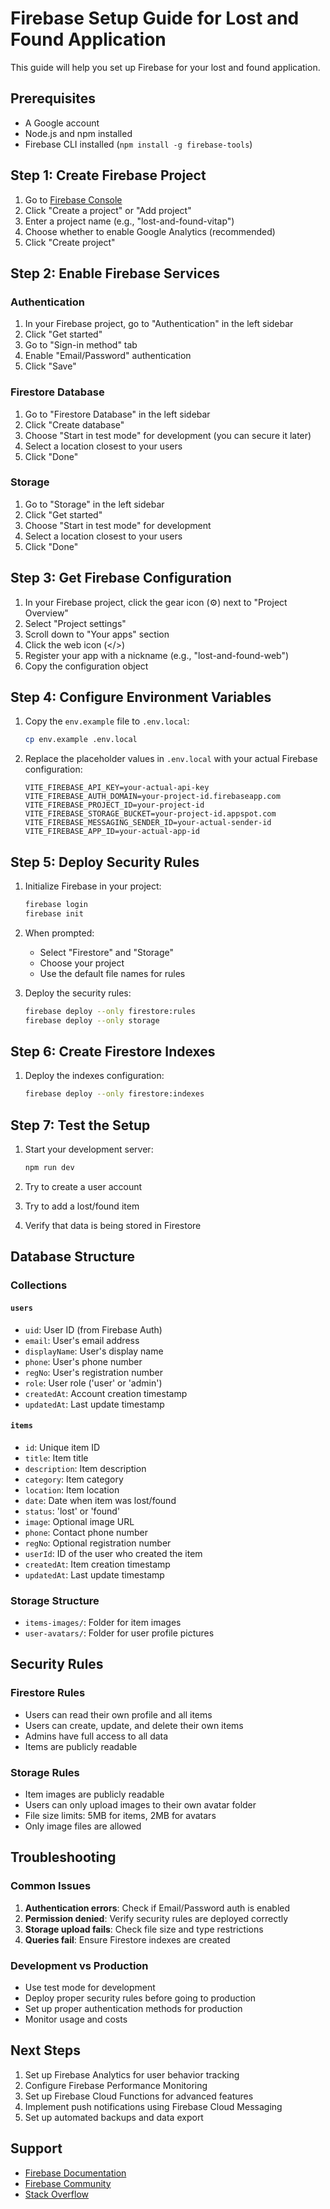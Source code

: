 # Firebase Setup Guide for Lost and Found Application

This guide will help you set up Firebase for your lost and found application.

## Prerequisites
- A Google account
- Node.js and npm installed
- Firebase CLI installed (`npm install -g firebase-tools`)

## Step 1: Create Firebase Project

1. Go to [Firebase Console](https://console.firebase.google.com/)
2. Click "Create a project" or "Add project"
3. Enter a project name (e.g., "lost-and-found-vitap")
4. Choose whether to enable Google Analytics (recommended)
5. Click "Create project"

## Step 2: Enable Firebase Services

### Authentication
1. In your Firebase project, go to "Authentication" in the left sidebar
2. Click "Get started"
3. Go to "Sign-in method" tab
4. Enable "Email/Password" authentication
5. Click "Save"

### Firestore Database
1. Go to "Firestore Database" in the left sidebar
2. Click "Create database"
3. Choose "Start in test mode" for development (you can secure it later)
4. Select a location closest to your users
5. Click "Done"

### Storage
1. Go to "Storage" in the left sidebar
2. Click "Get started"
3. Choose "Start in test mode" for development
4. Select a location closest to your users
5. Click "Done"

## Step 3: Get Firebase Configuration

1. In your Firebase project, click the gear icon (⚙️) next to "Project Overview"
2. Select "Project settings"
3. Scroll down to "Your apps" section
4. Click the web icon (</>)
5. Register your app with a nickname (e.g., "lost-and-found-web")
6. Copy the configuration object

## Step 4: Configure Environment Variables

1. Copy the `env.example` file to `.env.local`:
   ```bash
   cp env.example .env.local
   ```

2. Replace the placeholder values in `.env.local` with your actual Firebase configuration:
   ```env
   VITE_FIREBASE_API_KEY=your-actual-api-key
   VITE_FIREBASE_AUTH_DOMAIN=your-project-id.firebaseapp.com
   VITE_FIREBASE_PROJECT_ID=your-project-id
   VITE_FIREBASE_STORAGE_BUCKET=your-project-id.appspot.com
   VITE_FIREBASE_MESSAGING_SENDER_ID=your-actual-sender-id
   VITE_FIREBASE_APP_ID=your-actual-app-id
   ```

## Step 5: Deploy Security Rules

1. Initialize Firebase in your project:
   ```bash
   firebase login
   firebase init
   ```

2. When prompted:
   - Select "Firestore" and "Storage"
   - Choose your project
   - Use the default file names for rules

3. Deploy the security rules:
   ```bash
   firebase deploy --only firestore:rules
   firebase deploy --only storage
   ```

## Step 6: Create Firestore Indexes

1. Deploy the indexes configuration:
   ```bash
   firebase deploy --only firestore:indexes
   ```

## Step 7: Test the Setup

1. Start your development server:
   ```bash
   npm run dev
   ```

2. Try to create a user account
3. Try to add a lost/found item
4. Verify that data is being stored in Firestore

## Database Structure

### Collections

#### `users`
- `uid`: User ID (from Firebase Auth)
- `email`: User's email address
- `displayName`: User's display name
- `phone`: User's phone number
- `regNo`: User's registration number
- `role`: User role ('user' or 'admin')
- `createdAt`: Account creation timestamp
- `updatedAt`: Last update timestamp

#### `items`
- `id`: Unique item ID
- `title`: Item title
- `description`: Item description
- `category`: Item category
- `location`: Item location
- `date`: Date when item was lost/found
- `status`: 'lost' or 'found'
- `image`: Optional image URL
- `phone`: Contact phone number
- `regNo`: Optional registration number
- `userId`: ID of the user who created the item
- `createdAt`: Item creation timestamp
- `updatedAt`: Last update timestamp

### Storage Structure

- `items-images/`: Folder for item images
- `user-avatars/`: Folder for user profile pictures

## Security Rules

### Firestore Rules
- Users can read their own profile and all items
- Users can create, update, and delete their own items
- Admins have full access to all data
- Items are publicly readable

### Storage Rules
- Item images are publicly readable
- Users can only upload images to their own avatar folder
- File size limits: 5MB for items, 2MB for avatars
- Only image files are allowed

## Troubleshooting

### Common Issues

1. **Authentication errors**: Check if Email/Password auth is enabled
2. **Permission denied**: Verify security rules are deployed correctly
3. **Storage upload fails**: Check file size and type restrictions
4. **Queries fail**: Ensure Firestore indexes are created

### Development vs Production

- Use test mode for development
- Deploy proper security rules before going to production
- Set up proper authentication methods for production
- Monitor usage and costs

## Next Steps

1. Set up Firebase Analytics for user behavior tracking
2. Configure Firebase Performance Monitoring
3. Set up Firebase Cloud Functions for advanced features
4. Implement push notifications using Firebase Cloud Messaging
5. Set up automated backups and data export

## Support

- [Firebase Documentation](https://firebase.google.com/docs)
- [Firebase Community](https://firebase.google.com/community)
- [Stack Overflow](https://stackoverflow.com/questions/tagged/firebase)
